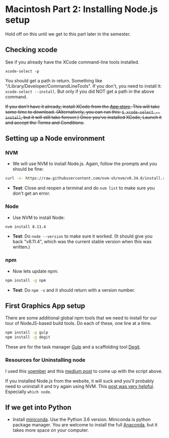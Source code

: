 # Macintosh Part 2: Installing Node.js setup

Hold off on this until we get to this part later in the semester.

## Checking xcode

See if you already have the XCode command-line tools installed.

`xcode-select -p`

You should get a path in return. Something like "/Library/Developer/CommandLineTools". If you don't, you need to install it: `xcode-select --install`. But only if you did NOT get a path in the above command.

~~If you don't have it already, install XCode from the [App store](https://itunes.apple.com/us/app/xcode/id497799835?mt=12). This will take some time to download. (Alternatively, you can run this: `$ xcode-select --install`, but it will still take forever.) Once you’ve installed XCode, Launch it and accept the Terms and Conditions.~~

## Setting up a Node environment

### NVM

- We will use NVM to install Node.js. Again, follow the prompts and you should be fine:

``` bash
curl -o- https://raw.githubusercontent.com/nvm-sh/nvm/v0.34.0/install.sh | bash
```

- **Test**: Close and reopen a terminal and do `nvm list` to make sure you don't get an error.

### Node

- Use NVM to install Node:

``` bash
nvm install 8.11.4
```

- **Test**: Do `node --version` to make sure it worked. (It should give you back "v8.11.4", which was the current stable version when this was written.)

### npm

- Now lets update npm:

```bash
npm install -g npm
```

- **Test**: Do `npm -v` and it should return with a version number.

## First Graphics App setup

There are some additional global npm tools that we need to install for our tour of NodeJS-based build tools. Do each of these, one line at a time.

```bash
npm install -g gulp
npm install -g degit
```

These are for the task manager [Gulp](https://gulpjs.com/) and a scaffolding tool [Degit](https://www.npmjs.com/package/degit).

### Resources for Uninstalling node

I used this [yoember](https://yoember.com/nodejs/the-best-way-to-install-node-js/) and this [medium post]((https://medium.com/@itsromiljain/the-best-way-to-install-node-js-npm-and-yarn-on-mac-osx-4d8a8544987a)) to come up with the script above.

If you installed Node.js from the website, it will suck and you'll probably need to uninstall it and try again using NVM. This [post was very helpful](http://stackabuse.com/how-to-uninstall-node-js-from-mac-osx/). Especially `which node`.

## If we get into Python

- Install [miniconda](https://conda.io/miniconda.html). Use the Python 3.6 version. Miniconda is python package manager. You are welcome to install the full [Anaconda](https://conda.io/docs/user-guide/install/index.html), but it takes more space on your computer.
